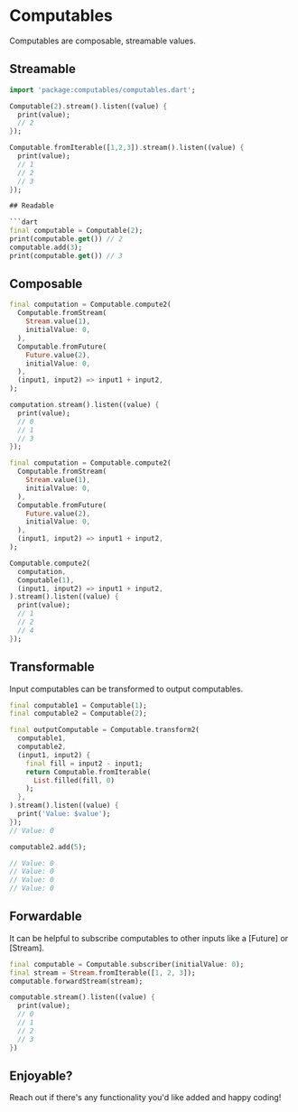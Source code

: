 # Computables

Computables are composable, streamable values.

## Streamable

```dart
import 'package:computables/computables.dart';

Computable(2).stream().listen((value) {
  print(value);
  // 2
});

Computable.fromIterable([1,2,3]).stream().listen((value) {
  print(value);
  // 1
  // 2
  // 3
});

## Readable

```dart
final computable = Computable(2);
print(computable.get()) // 2
computable.add(3);
print(computable.get()) // 3
```

## Composable

```dart
final computation = Computable.compute2(
  Computable.fromStream(
    Stream.value(1),
    initialValue: 0,
  ),
  Computable.fromFuture(
    Future.value(2),
    initialValue: 0,
  ),
  (input1, input2) => input1 + input2,
);

computation.stream().listen((value) {
  print(value);
  // 0
  // 1
  // 3
});
```

```dart
final computation = Computable.compute2(
  Computable.fromStream(
    Stream.value(1),
    initialValue: 0,
  ),
  Computable.fromFuture(
    Future.value(2),
    initialValue: 0,
  ),
  (input1, input2) => input1 + input2,
);

Computable.compute2(
  computation,
  Computable(1),
  (input1, input2) => input1 + input2,
).stream().listen((value) {
  print(value);
  // 1
  // 2
  // 4
});
```

## Transformable

Input computables can be transformed to output computables.

```dart
final computable1 = Computable(1);
final computable2 = Computable(2);

final outputComputable = Computable.transform2(
  computable1,
  computable2,
  (input1, input2) {
    final fill = input2 - input1;
    return Computable.fromIterable(
      List.filled(fill, 0)
    );
  },
).stream().listen((value) {
  print('Value: $value');
});
// Value: 0

computable2.add(5);

// Value: 0
// Value: 0
// Value: 0
// Value: 0
```

## Forwardable

It can be helpful to subscribe computables to other inputs like a [Future] or [Stream].

```dart
final computable = Computable.subscriber(initialValue: 0);
final stream = Stream.fromIterable([1, 2, 3]);
computable.forwardStream(stream);

computable.stream().listen((value) {
  print(value);
  // 0
  // 1
  // 2
  // 3
})
```

## Enjoyable?

Reach out if there's any functionality you'd like added and happy coding!
